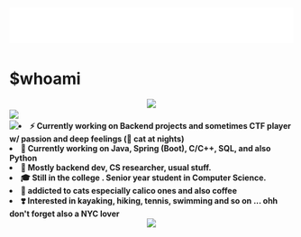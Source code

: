 <h1 align="center">
  <img src="https://github.com/aintburak/aintburak/blob/main/snowing.svg" alt="" />
</h1>

<!-- ![](https://qph.cf2.quoracdn.net/main-qimg-82e925021ae0df9fc05e3bbb4ab8259b) 
<div align="center">
  <img src="https://qph.cf2.quoracdn.net/main-qimg-82e925021ae0df9fc05e3bbb4ab8259b" width="800px" height="400px">
</div> -->

# $whoami
<div align="center">
<img src="https://imgur.com/sEMwGRF.jpg">
</div>

<img src="https://komarev.com/ghpvc/?username=aintburak&color=dc143c">

<div align="center">
<img src="https://i.imgur.com/rofqgpv.png" align="left">
</div>
  
<li>
<b>⚡️ Currently working on Backend projects and sometimes CTF player w/ passion and deep feelings (🐾 cat at nights)</b>
</li>
<li>
<b>🌱 Currently working on Java, Spring (Boot), C/C++, SQL, and also Python </b> 
</li>
<li>
<b>🌟 Mostly backend dev, CS researcher, usual stuff.</b> 
</li>
<li>
<b> 🎓 Still in the college . Senior year student in Computer Science. </b>
</li>
<li>
<b>🧁 addicted to cats especially calico ones and also coffee </b>
</li>
<li>
<b>❣️ Interested in kayaking, hiking, tennis, swimming and so on ... ohh don't forget also a NYC lover </b>
</li>



<div align="center">
<img src = "https://i.imgur.com/5NescPq.png">
  </div>
